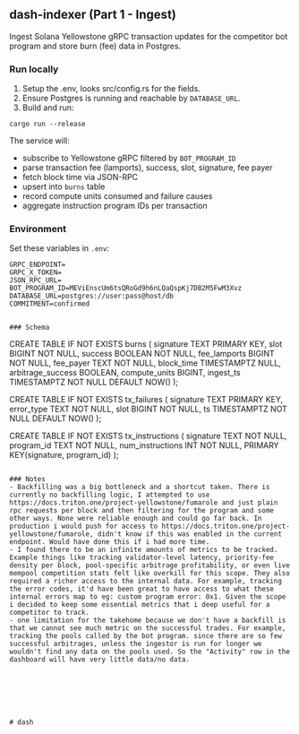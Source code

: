 ## dash-indexer (Part 1 - Ingest)

Ingest Solana Yellowstone gRPC transaction updates for the competitor bot program and store burn (fee) data in Postgres.

### Run locally

1. Setup the .env, looks src/config.rs for the fields.
2. Ensure Postgres is running and reachable by `DATABASE_URL`.
3. Build and run:

```
cargo run --release
```

The service will:
- subscribe to Yellowstone gRPC filtered by `BOT_PROGRAM_ID`
- parse transaction fee (lamports), success, slot, signature, fee payer
- fetch block time via JSON-RPC
- upsert into `burns` table
- record compute units consumed and failure causes
- aggregate instruction program IDs per transaction

### Environment

Set these variables in `.env`:

```
GRPC_ENDPOINT=
GRPC_X_TOKEN=
JSON_RPC_URL=
BOT_PROGRAM_ID=MEViEnscUm6tsQRoGd9h6nLQaQspKj7DB2M5FwM3Xvz
DATABASE_URL=postgres://user:pass@host/db
COMMITMENT=confirmed


### Schema

```
CREATE TABLE IF NOT EXISTS burns (
  signature TEXT PRIMARY KEY,
  slot BIGINT NOT NULL,
  success BOOLEAN NOT NULL,
  fee_lamports BIGINT NOT NULL,
  fee_payer TEXT NOT NULL,
  block_time TIMESTAMPTZ NULL,
  arbitrage_success BOOLEAN,
  compute_units BIGINT,
  ingest_ts TIMESTAMPTZ NOT NULL DEFAULT NOW()
);

CREATE TABLE IF NOT EXISTS tx_failures (
  signature TEXT PRIMARY KEY,
  error_type TEXT NOT NULL,
  slot BIGINT NOT NULL,
  ts TIMESTAMPTZ NOT NULL DEFAULT NOW()
);

CREATE TABLE IF NOT EXISTS tx_instructions (
  signature TEXT NOT NULL,
  program_id TEXT NOT NULL,
  num_instructions INT NOT NULL,
  PRIMARY KEY(signature, program_id)
);
```

### Notes
- Backfilling was a big bottleneck and a shortcut taken. There is currently no backfilling logic, I attempted to use https://docs.triton.one/project-yellowstone/fumarole and just plain rpc requests per block and then filtering for the program and some other ways. None were reliable enough and could go far back. In production i would push for access to https://docs.triton.one/project-yellowstone/fumarole, didn't know if this was enabled in the current endpoint. Would have done this if i had more time. 
- I found there to be an infinite amounts of metrics to be tracked. Example things like tracking validator-level latency, priority-fee density per block, pool-specific arbitrage profitability, or even live mempool competition stats felt like overkill for this scope. They also required a richer access to the internal data. For example, tracking the error codes, it'd have been great to have access to what these internal errors map to eg: custom program error: 0x1. Given the scope i decided to keep some essential metrics that i deep useful for a competitor to track. 
- one limitation for the takehome because we don't have a backfill is that we cannot see much metric on the successful trades. For example, tracking the pools called by the bot program. since there are so few successful arbitrages, unless the ingestor is run for longer we wouldn't find any data on the pools used. So the "Activity" row in the dashboard will have very little data/no data. 







# dash
